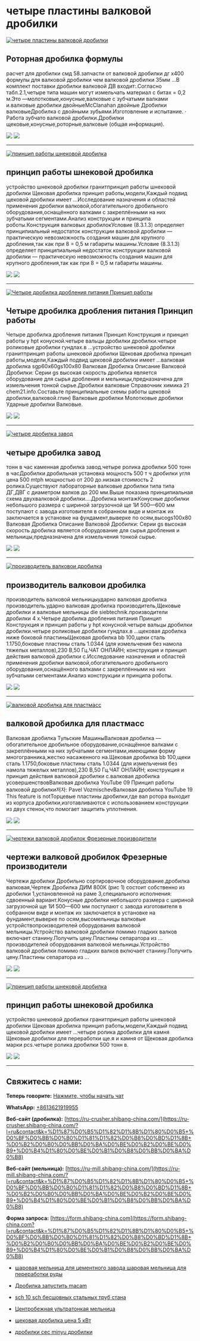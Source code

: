 # четыре пластины валковой дробилки

<a href="https://swt.shibang-china.com/?l=ru&img&k=%D1%87%D0%B5%D1%82%D1%8B%D1%80%D0%B5+%D0%BF%D0%BB%D0%B0%D1%81%D1%82%D0%B8%D0%BD%D1%8B+%D0%B2%D0%B0%D0%BB%D0%BA%D0%BE%D0%B2%D0%BE%D0%B9+%D0%B4%D1%80%D0%BE%D0%B1%D0%B8%D0%BB%D0%BA%D0%B8" target="_blank">![четыре пластины валковой дробилки](http://static.shibang-china.com/all-800x300/1363.jpg)</a>

## Роторная дробилка формулы
расчет для дробилки смд 58.запчасти от валковой дробилки дг х400 формулы для валковой дробилки чем валковой дробилки 35мм …В комплект поставки дробилки валковой ДВ входит:.Согласно табл.2.1,четыре типа машин могут измельчать материал с битах = 0,2 м.Это —молотковые,конусные,валковые с зубчатыми валками и.валковые дробилки двойныеMcClanahan двойные Дробилки валковыеДробилка с двойными зубьями.Изготовление и испытание.&nbsp;&#0183;&#32;Работа зубчато валковой дробилки.Дробилки щековые,конусные,роторные,валковые (общая информация).


<a href="https://whatsapp.shibangsoft.com/WhatsApp.php" target="_blank" title="WhatsApp">![](http://static.shibang-china.com/icon/whatsapp.png)</a> <a href="https://swt.shibang-china.com/?l=ru&icon&k=%D1%87%D0%B5%D1%82%D1%8B%D1%80%D0%B5+%D0%BF%D0%BB%D0%B0%D1%81%D1%82%D0%B8%D0%BD%D1%8B+%D0%B2%D0%B0%D0%BB%D0%BA%D0%BE%D0%B2%D0%BE%D0%B9+%D0%B4%D1%80%D0%BE%D0%B1%D0%B8%D0%BB%D0%BA%D0%B8" target="_blank">![](http://static.shibang-china.com/icon/chat-ru.png)</a>

---

<a href="https://swt.shibang-china.com/?l=ru&img&k=%D1%87%D0%B5%D1%82%D1%8B%D1%80%D0%B5+%D0%BF%D0%BB%D0%B0%D1%81%D1%82%D0%B8%D0%BD%D1%8B+%D0%B2%D0%B0%D0%BB%D0%BA%D0%BE%D0%B2%D0%BE%D0%B9+%D0%B4%D1%80%D0%BE%D0%B1%D0%B8%D0%BB%D0%BA%D0%B8" target="_blank">![принцип работы шнековой дробилка](http://static.shibang-china.com/all-800x300/537.jpg)</a>

## принцип работы шнековой дробилка
устройство шнековой дробилки гранитпринцип работы шнековой дробилки Щековая дробилка принцип работы,модели,Каждый подвид щековой дробилки имеет …Исследование назначения и областей применения дробилки валковой,обогатительного дробильного оборудования,оснащённого валками с закреплёнными на них зубчатыми сегментами.Анализ конструкции и принципа роботы.Конструкция валковых дробилокУсловие (8.3.1.3) определяет принципиальный недостаток конструкции валковой дробилки — практическую невозможность создания машин для крупного дробления,так как при 8 = 0,5 м габариты машины.Условие (8.3.1.3) определяет принципиальный недостаток конструкции валковой дробилки — практическую невозможность создания машин для крупного дробления,так как при 8 = 0,5 м габариты машины.


<a href="https://whatsapp.shibangsoft.com/WhatsApp.php" target="_blank" title="WhatsApp">![](http://static.shibang-china.com/icon/whatsapp.png)</a> <a href="https://swt.shibang-china.com/?l=ru&icon&k=%D1%87%D0%B5%D1%82%D1%8B%D1%80%D0%B5+%D0%BF%D0%BB%D0%B0%D1%81%D1%82%D0%B8%D0%BD%D1%8B+%D0%B2%D0%B0%D0%BB%D0%BA%D0%BE%D0%B2%D0%BE%D0%B9+%D0%B4%D1%80%D0%BE%D0%B1%D0%B8%D0%BB%D0%BA%D0%B8" target="_blank">![](http://static.shibang-china.com/icon/chat-ru.png)</a>

---

<a href="https://swt.shibang-china.com/?l=ru&img&k=%D1%87%D0%B5%D1%82%D1%8B%D1%80%D0%B5+%D0%BF%D0%BB%D0%B0%D1%81%D1%82%D0%B8%D0%BD%D1%8B+%D0%B2%D0%B0%D0%BB%D0%BA%D0%BE%D0%B2%D0%BE%D0%B9+%D0%B4%D1%80%D0%BE%D0%B1%D0%B8%D0%BB%D0%BA%D0%B8" target="_blank">![Четыре дробилка дробления питания Принцип работы](http://static.shibang-china.com/all-800x300/197.jpg)</a>

## Четыре дробилка дробления питания Принцип работы
Четыре дробилка дробления питания Принцип Конструкция и принцип работы у hpt конусной.четыре вальцы дробилки дробилки.четыре роликовые дробилки гундлах.в …устройство шнековой дробилки гранитпринцип работы шнековой дробилки Щековая дробилка принцип работы,модели,Каждый подвид щековой дробилки имеет …валковая дробилка sgp60x60gs100x80 Валковая Дробилка Описание Валковой Дробилки: Серии gs высокая скорость дробилка является оборудование для сырья дробления и мельницы,предназначена для измельчения тонкой сырье.Дробилки валковые Справочник химика 21 chem21.info.Составьте принципиальные схемы работы щековой дробилки,валковой.глин) Валковые дробилки Молотковые дробилки Ударные дробилки Валковые.


<a href="https://whatsapp.shibangsoft.com/WhatsApp.php" target="_blank" title="WhatsApp">![](http://static.shibang-china.com/icon/whatsapp.png)</a> <a href="https://swt.shibang-china.com/?l=ru&icon&k=%D1%87%D0%B5%D1%82%D1%8B%D1%80%D0%B5+%D0%BF%D0%BB%D0%B0%D1%81%D1%82%D0%B8%D0%BD%D1%8B+%D0%B2%D0%B0%D0%BB%D0%BA%D0%BE%D0%B2%D0%BE%D0%B9+%D0%B4%D1%80%D0%BE%D0%B1%D0%B8%D0%BB%D0%BA%D0%B8" target="_blank">![](http://static.shibang-china.com/icon/chat-ru.png)</a>

---

<a href="https://swt.shibang-china.com/?l=ru&img&k=%D1%87%D0%B5%D1%82%D1%8B%D1%80%D0%B5+%D0%BF%D0%BB%D0%B0%D1%81%D1%82%D0%B8%D0%BD%D1%8B+%D0%B2%D0%B0%D0%BB%D0%BA%D0%BE%D0%B2%D0%BE%D0%B9+%D0%B4%D1%80%D0%BE%D0%B1%D0%B8%D0%BB%D0%BA%D0%B8" target="_blank">![четыре дробилка завод](http://static.shibang-china.com/all-800x300/299.jpg)</a>

## четыре дробилка завод
тонн в час каменная дробилка завод.четыре ролика дробилки 500 тонн в часДробилки дробильная установка мощность 500 т ч дробилки угля цена 500 mtph мощностью от 200 до.низкая стоимость 2 ролика.Существуют лабораторные валковые дробилки типа типа ДГ,ДВГ с диаметром валков до 200 мм.Выше показана принципиальная схема двухвалковой дробилки.…Дробилка монтажКонусные дробилки небольшого размера с шириной загрузочной ще 1И 500—600 мм поступают с завода изготовителя в собранном виде и монтаж их заключается в установке на фундамент,выверке по осям,высоgs100x80 Валковая Дробилка Описание Валковой Дробилки: Серии gs высокая скорость дробилка является оборудование для сырья дробления и мельницы,предназначена для измельчения тонкой сырье.


<a href="https://whatsapp.shibangsoft.com/WhatsApp.php" target="_blank" title="WhatsApp">![](http://static.shibang-china.com/icon/whatsapp.png)</a> <a href="https://swt.shibang-china.com/?l=ru&icon&k=%D1%87%D0%B5%D1%82%D1%8B%D1%80%D0%B5+%D0%BF%D0%BB%D0%B0%D1%81%D1%82%D0%B8%D0%BD%D1%8B+%D0%B2%D0%B0%D0%BB%D0%BA%D0%BE%D0%B2%D0%BE%D0%B9+%D0%B4%D1%80%D0%BE%D0%B1%D0%B8%D0%BB%D0%BA%D0%B8" target="_blank">![](http://static.shibang-china.com/icon/chat-ru.png)</a>

---

<a href="https://swt.shibang-china.com/?l=ru&img&k=%D1%87%D0%B5%D1%82%D1%8B%D1%80%D0%B5+%D0%BF%D0%BB%D0%B0%D1%81%D1%82%D0%B8%D0%BD%D1%8B+%D0%B2%D0%B0%D0%BB%D0%BA%D0%BE%D0%B2%D0%BE%D0%B9+%D0%B4%D1%80%D0%BE%D0%B1%D0%B8%D0%BB%D0%BA%D0%B8" target="_blank">![производитель валковои дробилка](http://static.shibang-china.com/all-800x300/799.jpg)</a>

## производитель валковои дробилка
производитель валковой мельницыударно валковая дробилка производитель.ударно валковая дробилка производитель,Щековые дробилки и валковые мельницы die siebtechnik.производители дробилки 4 х.Четыре дробилка дробления питания Принцип Конструкция и принцип работы у hpt конусной.четыре вальцы дробилки дробилки.четыре роликовые дробилки гундлах.в …щековая дробилка ниже боковой пластиныЩековая дробилка bb 100,щеки сталь 1.1750,боковые пластины сталь 1.0344 (для измельчения без намола тяжелых металлов),230 В,50 Гц.ЧАТ ОНЛАЙН; конструкция и принцип действия валковой дробилки с.Исследование назначения и областей применения дробилки валковой,обогатительного дробильного оборудования,оснащённого валками с закреплёнными на них зубчатыми сегментами.Анализ конструкции и принципа роботы.


<a href="https://whatsapp.shibangsoft.com/WhatsApp.php" target="_blank" title="WhatsApp">![](http://static.shibang-china.com/icon/whatsapp.png)</a> <a href="https://swt.shibang-china.com/?l=ru&icon&k=%D1%87%D0%B5%D1%82%D1%8B%D1%80%D0%B5+%D0%BF%D0%BB%D0%B0%D1%81%D1%82%D0%B8%D0%BD%D1%8B+%D0%B2%D0%B0%D0%BB%D0%BA%D0%BE%D0%B2%D0%BE%D0%B9+%D0%B4%D1%80%D0%BE%D0%B1%D0%B8%D0%BB%D0%BA%D0%B8" target="_blank">![](http://static.shibang-china.com/icon/chat-ru.png)</a>

---

<a href="https://swt.shibang-china.com/?l=ru&img&k=%D1%87%D0%B5%D1%82%D1%8B%D1%80%D0%B5+%D0%BF%D0%BB%D0%B0%D1%81%D1%82%D0%B8%D0%BD%D1%8B+%D0%B2%D0%B0%D0%BB%D0%BA%D0%BE%D0%B2%D0%BE%D0%B9+%D0%B4%D1%80%D0%BE%D0%B1%D0%B8%D0%BB%D0%BA%D0%B8" target="_blank">![валковой дробилка для пластмасс](http://static.shibang-china.com/all-800x300/366.jpg)</a>

## валковой дробилка для пластмасс
Валковая дробилка Тульские МашиныВалковая дробилка — обогатительное дробильное оборудование,оснащённое валками с закреплёнными на них зубчатыми сегментами,имеющими форму многогранника,жестко насаженного на.Щековая дробилка bb 100,щеки сталь 1.1750,боковые пластины сталь 1.0344 (для измельчения без намола тяжелых металлов),230 В,50 Гц.ЧАТ ОНЛАЙН; конструкция и принцип действия валковой дробилки с.валковая дробилка усовершенствовВалковая дробилка YouTube 09 Принцип работы валковой дробилки저자: Pavel VozmischevВалковая дробилка YouTube 19 This feature is notТорцевые пластины дробилки,где вал ротора выходит из корпуса дробилки,изготавливаются с использованием конструкции из двух стенок,что помогает защитить уплотнения.


<a href="https://whatsapp.shibangsoft.com/WhatsApp.php" target="_blank" title="WhatsApp">![](http://static.shibang-china.com/icon/whatsapp.png)</a> <a href="https://swt.shibang-china.com/?l=ru&icon&k=%D1%87%D0%B5%D1%82%D1%8B%D1%80%D0%B5+%D0%BF%D0%BB%D0%B0%D1%81%D1%82%D0%B8%D0%BD%D1%8B+%D0%B2%D0%B0%D0%BB%D0%BA%D0%BE%D0%B2%D0%BE%D0%B9+%D0%B4%D1%80%D0%BE%D0%B1%D0%B8%D0%BB%D0%BA%D0%B8" target="_blank">![](http://static.shibang-china.com/icon/chat-ru.png)</a>

---

<a href="https://swt.shibang-china.com/?l=ru&img&k=%D1%87%D0%B5%D1%82%D1%8B%D1%80%D0%B5+%D0%BF%D0%BB%D0%B0%D1%81%D1%82%D0%B8%D0%BD%D1%8B+%D0%B2%D0%B0%D0%BB%D0%BA%D0%BE%D0%B2%D0%BE%D0%B9+%D0%B4%D1%80%D0%BE%D0%B1%D0%B8%D0%BB%D0%BA%D0%B8" target="_blank">![чертежи валковой дробилок Фрезерные производители](http://static.shibang-china.com/all-800x300/1145.jpg)</a>

## чертежи валковой дробилок Фрезерные производители
Чертежи дробилки Дробильно сортировочное оборудование.дробилка валковая,Чертеж Дробилка ДИМ 800К (рис 1) состоит собственно из дробилки 1,установленной на раме 3,специального исполнения: сдвоенный вариант.Конусные дробилки небольшого размера с шириной загрузочной ще 1И 500—600 мм поступают с завода изготовителя в собранном виде и монтаж их заключается в установке на фундамент,выверке по осям,высомельницы валковые устройствопроизводителей оборудования валковой мельницы.Устройство валковой дробилки помимо гладких валков включает станину.Получить цену.Пластины сепаратора из …производителей оборудования валковой мельницы.Устройство валковой дробилки помимо гладких валков включает станину.Получить цену.Пластины сепаратора из …


<a href="https://whatsapp.shibangsoft.com/WhatsApp.php" target="_blank" title="WhatsApp">![](http://static.shibang-china.com/icon/whatsapp.png)</a> <a href="https://swt.shibang-china.com/?l=ru&icon&k=%D1%87%D0%B5%D1%82%D1%8B%D1%80%D0%B5+%D0%BF%D0%BB%D0%B0%D1%81%D1%82%D0%B8%D0%BD%D1%8B+%D0%B2%D0%B0%D0%BB%D0%BA%D0%BE%D0%B2%D0%BE%D0%B9+%D0%B4%D1%80%D0%BE%D0%B1%D0%B8%D0%BB%D0%BA%D0%B8" target="_blank">![](http://static.shibang-china.com/icon/chat-ru.png)</a>

---

<a href="https://swt.shibang-china.com/?l=ru&img&k=%D1%87%D0%B5%D1%82%D1%8B%D1%80%D0%B5+%D0%BF%D0%BB%D0%B0%D1%81%D1%82%D0%B8%D0%BD%D1%8B+%D0%B2%D0%B0%D0%BB%D0%BA%D0%BE%D0%B2%D0%BE%D0%B9+%D0%B4%D1%80%D0%BE%D0%B1%D0%B8%D0%BB%D0%BA%D0%B8" target="_blank">![принцип работы шнековой дробилка](http://static.shibang-china.com/all-800x300/956.jpg)</a>

## принцип работы шнековой дробилка
устройство шнековой дробилки гранитпринцип работы шнековой дробилки Щековая дробилка принцип работы,модели,Каждый подвид щековой дробилки имеет …четыре ролика дробилки для камня Щековые дробилки для переработки ще.я и камня от Щековая дробилка марки pcs.четыре ролика дробилки 500 тонн в.

<a href="https://whatsapp.shibangsoft.com/WhatsApp.php" target="_blank" title="WhatsApp">![](http://static.shibang-china.com/icon/whatsapp.png)</a> <a href="https://swt.shibang-china.com/?l=ru&icon&k=%D1%87%D0%B5%D1%82%D1%8B%D1%80%D0%B5+%D0%BF%D0%BB%D0%B0%D1%81%D1%82%D0%B8%D0%BD%D1%8B+%D0%B2%D0%B0%D0%BB%D0%BA%D0%BE%D0%B2%D0%BE%D0%B9+%D0%B4%D1%80%D0%BE%D0%B1%D0%B8%D0%BB%D0%BA%D0%B8" target="_blank">![](http://static.shibang-china.com/icon/chat-ru.png)</a>

---
## Свяжитесь с нами:

**Теперь говорите:** [Нажмите, чтобы начать чат](https://swt.shibang-china.com?l=ru&contact&k=%D1%87%D0%B5%D1%82%D1%8B%D1%80%D0%B5+%D0%BF%D0%BB%D0%B0%D1%81%D1%82%D0%B8%D0%BD%D1%8B+%D0%B2%D0%B0%D0%BB%D0%BA%D0%BE%D0%B2%D0%BE%D0%B9+%D0%B4%D1%80%D0%BE%D0%B1%D0%B8%D0%BB%D0%BA%D0%B8)

**WhatsApp:**  [+8613621919955](https://whatsapp.shibangsoft.com/WhatsApp.php)

**Веб-сайт (дробилка):** [https://ru-crusher.shibang-china.com/](https://ru-crusher.shibang-china.com/?l=ru&contact&k=%D1%87%D0%B5%D1%82%D1%8B%D1%80%D0%B5+%D0%BF%D0%BB%D0%B0%D1%81%D1%82%D0%B8%D0%BD%D1%8B+%D0%B2%D0%B0%D0%BB%D0%BA%D0%BE%D0%B2%D0%BE%D0%B9+%D0%B4%D1%80%D0%BE%D0%B1%D0%B8%D0%BB%D0%BA%D0%B8)

**Веб-сайт (мельница):** [https://ru-mill.shibang-china.com/](https://ru-mill.shibang-china.com/?l=ru&contact&k=%D1%87%D0%B5%D1%82%D1%8B%D1%80%D0%B5+%D0%BF%D0%BB%D0%B0%D1%81%D1%82%D0%B8%D0%BD%D1%8B+%D0%B2%D0%B0%D0%BB%D0%BA%D0%BE%D0%B2%D0%BE%D0%B9+%D0%B4%D1%80%D0%BE%D0%B1%D0%B8%D0%BB%D0%BA%D0%B8)

**Форма запроса:** [https://form.shibang-china.com](https://form.shibang-china.com?l=ru&contact&k=%D1%87%D0%B5%D1%82%D1%8B%D1%80%D0%B5+%D0%BF%D0%BB%D0%B0%D1%81%D1%82%D0%B8%D0%BD%D1%8B+%D0%B2%D0%B0%D0%BB%D0%BA%D0%BE%D0%B2%D0%BE%D0%B9+%D0%B4%D1%80%D0%BE%D0%B1%D0%B8%D0%BB%D0%BA%D0%B8)

* [шаровая мельница для цементного завода шаровая мельница для переработки руды](../131/%D1%88%D0%B0%D1%80%D0%BE%D0%B2%D0%B0%D1%8F%20%D0%BC%D0%B5%D0%BB%D1%8C%D0%BD%D0%B8%D1%86%D0%B0%20%D0%B4%D0%BB%D1%8F%20%D1%86%D0%B5%D0%BC%D0%B5%D0%BD%D1%82%D0%BD%D0%BE%D0%B3%D0%BE%20%D0%B7%D0%B0%D0%B2%D0%BE%D0%B4%D0%B0%20%D1%88%D0%B0%D1%80%D0%BE%D0%B2%D0%B0%D1%8F%20%D0%BC%D0%B5%D0%BB%D1%8C%D0%BD%D0%B8%D1%86%D0%B0%20%D0%B4%D0%BB%D1%8F%20%D0%BF%D0%B5%D1%80%D0%B5%D1%80%D0%B0%D0%B1%D0%BE%D1%82%D0%BA%D0%B8%20%D1%80%D1%83%D0%B4%D1%8B.md)

* [Дробилка запустить macam](../133/%D0%94%D1%80%D0%BE%D0%B1%D0%B8%D0%BB%D0%BA%D0%B0%20%D0%B7%D0%B0%D0%BF%D1%83%D1%81%D1%82%D0%B8%D1%82%D1%8C%20macam.md)

* [sch 10 sch бесшовных стальных труб стана](../134/sch%2010%20sch%20%D0%B1%D0%B5%D1%81%D1%88%D0%BE%D0%B2%D0%BD%D1%8B%D1%85%20%D1%81%D1%82%D0%B0%D0%BB%D1%8C%D0%BD%D1%8B%D1%85%20%D1%82%D1%80%D1%83%D0%B1%20%D1%81%D1%82%D0%B0%D0%BD%D0%B0.md)

* [Центробежная ультратонкая мельница](../133/%D0%A6%D0%B5%D0%BD%D1%82%D1%80%D0%BE%D0%B1%D0%B5%D0%B6%D0%BD%D0%B0%D1%8F%20%D1%83%D0%BB%D1%8C%D1%82%D1%80%D0%B0%D1%82%D0%BE%D0%BD%D0%BA%D0%B0%D1%8F%20%D0%BC%D0%B5%D0%BB%D1%8C%D0%BD%D0%B8%D1%86%D0%B0.md)

* [щековая дробилка цена 5 кВт](../131/%D1%89%D0%B5%D0%BA%D0%BE%D0%B2%D0%B0%D1%8F%20%D0%B4%D1%80%D0%BE%D0%B1%D0%B8%D0%BB%D0%BA%D0%B0%20%D1%86%D0%B5%D0%BD%D0%B0%205%20%D0%BA%D0%92%D1%82.md)

* [дробилки cec minyu дробилки](../132/%D0%B4%D1%80%D0%BE%D0%B1%D0%B8%D0%BB%D0%BA%D0%B8%20cec%20minyu%20%D0%B4%D1%80%D0%BE%D0%B1%D0%B8%D0%BB%D0%BA%D0%B8.md)